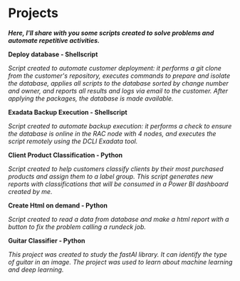 # Projects

<b><i>Here, I'll share with you some scripts created to solve problems and automate repetitive activities.</i></b>

<b> Deploy database - Shellscript </b>

<i>Script created to automate customer deployment: it performs a git clone from the customer's repository, executes commands to prepare and isolate the database, applies all scripts to the database sorted by change number and owner, and reports all results and logs via email to the customer. After applying the packages, the database is made available.</i>

<b> Exadata Backup Execution - Shellscript </b>

<i>Script created to automate backup execution: it performs a check to ensure the database is online in the RAC node with 4 nodes, and executes the script remotely using the DCLI Exadata tool.</i>

<b> Client Product Classification - Python </b>

<i>Script created to help customers classify clients by their most purchased products and assign them to a label group. This script generates new reports with classifications that will be consumed in a Power BI dashboard created by me.</i>

<b> Create Html on demand - Python </b>

<i>Script created to read a data from database and make a html report with a button to fix the problem calling a rundeck job.</i>

<b> Guitar Classifier - Python </b>

<i>This project was created to study the fastAI library. It can identify the type of guitar in an image. The project was used to learn about machine learning and deep learning.</i>
